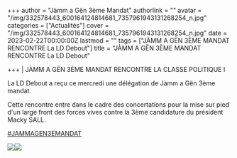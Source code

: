 +++
author = "Jàmm a Gën 3ème Mandat"
authorlink = ""
avatar = "/img/332578443_600164124814681_7357961943131268254_n.jpg"
categories = ["Actualités"]
cover = "/img/332578443_600164124814681_7357961943131268254_n.jpg"
date = 2023-02-22T00:00:00Z
lastmod = ""
tags = ["JÀMM A GËN 3ÈME MANDAT RENCONTRE La LD Debout"]
title = "JÀMM A GËN 3ÈME MANDAT RENCONTRE La LD Debout"

+++
| JÀMM A GËN 3ÈME MANDAT RENCONTRE LA CLASSE POLITIQUE I

La LD Debout a reçu ce mercredi une délégation de Jàmm a Gën 3ème mandat.

Cette rencontre entre dans le cadre des concertations pour la mise sur pied d'un large front des forces vives contre la 3ème candidature du président Macky SALL.

[#JAMMAGEN3EMANDAT](https://www.facebook.com/hashtag/jammagen3emandat?__eep__=6&__cft__\[0\]=AZVBmi_vHRMRUbJEmYmD5pQ3C9n_wZkJ-RQ3CejC5wCXusBfRR_IpoAnIgZ0CWytQmZWjRDTHZaXVCx-tk_2WxaE2zqvZ5Nt3r207SAK2C1ZmIqmeWwa4T0LROc0Z_wP7oLJd_WbQmJu4KxJgpMvYxCstZL7FqiAHTt58qRq_k-Rn5lwG040VwB65wALCyR0NDw&__tn__=*NK-R)

![](/img/332904468_923874215699926_6848037069228248979_n.jpg)![](/img/332295386_718155506454934_7443222015759735669_n.jpg)